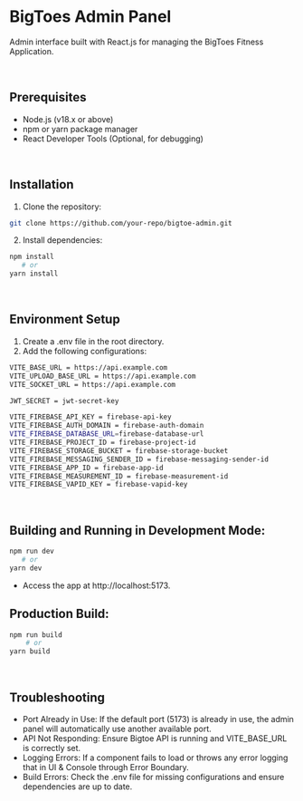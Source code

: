 # BigToes Admin Panel
Admin interface built with React.js for managing the BigToes Fitness Application.



<br />

## Prerequisites
- Node.js (v18.x or above)
- npm or yarn package manager
- React Developer Tools (Optional, for debugging)

<br />

## Installation
1. Clone the repository:
```bash
git clone https://github.com/your-repo/bigtoe-admin.git
```
2. Install dependencies:
```bash
npm install
   # or
yarn install
```

<br />

## Environment Setup
1. Create a .env file in the root directory.
2. Add the following configurations:
```bash
VITE_BASE_URL = https://api.example.com
VITE_UPLOAD_BASE_URL = https://api.example.com
VITE_SOCKET_URL = https://api.example.com

JWT_SECRET = jwt-secret-key

VITE_FIREBASE_API_KEY = firebase-api-key
VITE_FIREBASE_AUTH_DOMAIN = firebase-auth-domain
VITE_FIREBASE_DATABASE_URL=firebase-database-url
VITE_FIREBASE_PROJECT_ID = firebase-project-id
VITE_FIREBASE_STORAGE_BUCKET = firebase-storage-bucket
VITE_FIREBASE_MESSAGING_SENDER_ID = firebase-messaging-sender-id
VITE_FIREBASE_APP_ID = firebase-app-id
VITE_FIREBASE_MEASUREMENT_ID = firebase-measurement-id
VITE_FIREBASE_VAPID_KEY = firebase-vapid-key

```

<br /> 

## Building and Running in Development Mode:

```bash
npm run dev
   # or
yarn dev
```
- Access the app at http://localhost:5173.


## Production Build:

```bash
npm run build
    # or
yarn build
```

<br />

## Troubleshooting
- Port Already in Use: If the default port (5173) is already in use, the admin panel will automatically use another available port.
- API Not Responding: Ensure Bigtoe API is running and VITE_BASE_URL is correctly set.
- Logging Errors: If a component fails to load or throws any error logging that in UI & Console through Error Boundary.
- Build Errors: Check the .env file for missing configurations and ensure dependencies are up to date.
